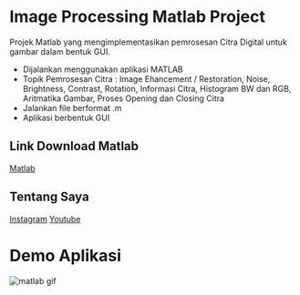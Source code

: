 # Image Processing Matlab Project

Projek Matlab yang mengimplementasikan pemrosesan Citra Digital untuk gambar dalam bentuk GUI.

* Dijalankan menggunakan aplikasi MATLAB
* Topik Pemrosesan Citra : Image Ehancement / Restoration, Noise, Brightness, Contrast, Rotation, Informasi Citra, Histogram BW dan RGB, Aritmatika Gambar, Proses Opening dan Closing Citra
* Jalankan file berformat .m
* Aplikasi berbentuk GUI

## Link Download Matlab
[Matlab](https://www.mathworks.com/products/matlab.html)

## Tentang Saya
[Instagram](https://www.instagram.com/fslco)
[Youtube](https://www.youtube.com/channel/UCmvMhbMow-YTvmZjIUOKHPg)

# Demo Aplikasi
![matlab gif](https://user-images.githubusercontent.com/40766930/62556914-151cd500-b8a0-11e9-84d6-9ef99b025900.gif)

